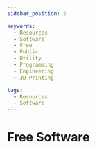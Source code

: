 ```yaml
---
sidebar_position: 2

keywords:
  - Resources
  - Software
  - Free
  - Public
  - Utility
  - Programming
  - Engineering
  - 3D Printing

tags:
  - Resources
  - Software
---
```


# Free Software
